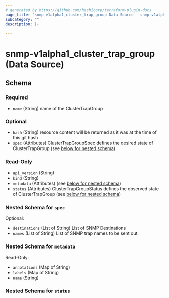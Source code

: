 ```yaml
---
# generated by https://github.com/hashicorp/terraform-plugin-docs
page_title: "snmp-v1alpha1_cluster_trap_group Data Source - snmp-v1alpha1"
subcategory: ""
description: |-
  
---
```


# snmp-v1alpha1_cluster_trap_group (Data Source)





<!-- schema generated by tfplugindocs -->
## Schema

### Required

- `name` (String) name of the ClusterTrapGroup

### Optional

- `hash` (String) resource content will be returned as it was at the time of this git hash
- `spec` (Attributes) ClusterTrapGroupSpec defines the desired state of ClusterTrapGroup (see [below for nested schema](#nestedatt--spec))

### Read-Only

- `api_version` (String)
- `kind` (String)
- `metadata` (Attributes) (see [below for nested schema](#nestedatt--metadata))
- `status` (Attributes) ClusterTrapGroupStatus defines the observed state of ClusterTrapGroup (see [below for nested schema](#nestedatt--status))

<a id="nestedatt--spec"></a>
### Nested Schema for `spec`

Optional:

- `destinations` (List of String) List of SNMP Destinations
- `names` (List of String) List of SNMP trap names to be sent out.


<a id="nestedatt--metadata"></a>
### Nested Schema for `metadata`

Read-Only:

- `annotations` (Map of String)
- `labels` (Map of String)
- `name` (String)


<a id="nestedatt--status"></a>
### Nested Schema for `status`

